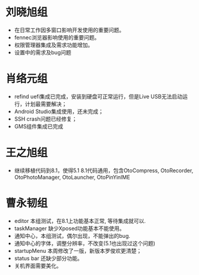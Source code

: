 
# 刘晓旭组
- 在日常工作因多窗口影响开发使用的重要问题。
- fennec浏览器影响使用的重要问题。
- 权限管理器集成及需求功能增加。
- 设置中的需求及bug问题

# 肖络元组
- refind uefi集成已完成，安装到硬盘可正常运行，但是Live USB无法启动运行，计划最需要解决；
- Android Studio集成使用，还未完成；
- SSH crash问题已经修复；
- GMS组件集成已完成

# 王之旭组
- 继续移植代码到8.1，使得5.1 8.1代码通用，包含OtoCompress, OtoRecorder, OtoPhotoManager, OtoLauncher, OtoPinYinIME

# 曹永韧组
- editor 本组测试，在8.1上功能基本正常, 等待集成就可以.
- taskManager 缺少Xposed功能基本不能使用。
- 通知中心，本组测试，偶尔出现，不能弹出的bug.
- 通知中心的字体，调整分辨率，不改变(5.1也出现过这个问题)
- startupMenu 本周修改了一版，新版本罗俊欢更清楚；
- status bar 还缺少部分功能。
- 关机界面需要美化。
